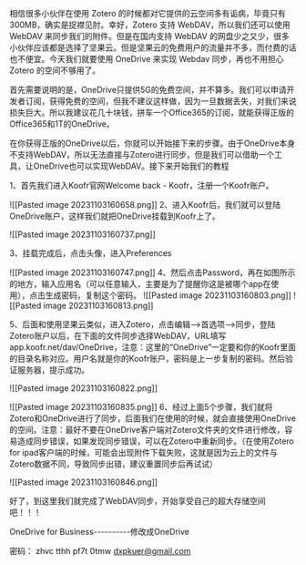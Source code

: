 相信很多小伙伴在使用 Zotero 的时候都对它提供的云空间多有诟病，毕竟只有300MB，确实是捉襟见肘。幸好，Zotero 支持 WebDAV，所以我们还可以使用 WebDAV 来同步我们的附件。但是在国内支持 WebDAV 的网盘少之又少，很多小伙伴应该都是选择了坚果云。但是坚果云的免费用户的流量并不多，而付费的话也不便宜。今天我们就要使用 OneDrive 来实现 Webdav 同步，再也不用担心 Zotero 的空间不够用了。

首先需要说明的是，OneDrive只提供5G的免费空间，并不算多。我们可以申请开发者订阅，获得免费的空间，但我不建议这样做，因为一旦数据丢失，对我们来说损失巨大。所以我建议花几十块钱，拼车一个Office365的订阅，就能获得正版的Office365和1T的OneDrive。

在你获得正版的OneDrive以后，你就可以开始接下来的步骤。由于OneDrive本身不支持WebDAV，所以无法直接与Zotero进行同步，但是我们可以借助一个工具，让OneDrive也可以实现WebDAV。接下来开始我们的教程

1、首先我们进入Koofr官网Welcome back - Koofr，注册一个Koofr账户。

![[Pasted image 20231103160658.png]]
2、进入Koofr后，我们就可以登陆OneDrive账户，这样我们就把OneDrive挂载到Koofr上了。

​![[Pasted image 20231103160737.png]]​

3、挂载完成后，点击头像，进入Preferences

​![[Pasted image 20231103160747.png]]
4、然后点击Password，再在如图所示的地方，输入应用名（可以任意输入，主要是为了提醒你这是被哪个app在使用），点击生成密码，复制这个密码。
![[Pasted image 20231103160803.png]]
​![[Pasted image 20231103160813.png]]

5、后面和使用坚果云类似，进入Zotero，点击编辑-->首选项-->同步，登陆Zotero账户以后，在下面的文件同步选择WebDAV，URL填写app.koofr.net/dav/OneDrive，注意：这里的“OneDrive”一定要和你的Koofr里面的目录名称对应。用户名就是你的Koofr账户，密码是上一步复制的密码。然后验证服务器，提示成功。

![[Pasted image 20231103160822.png]]

![[Pasted image 20231103160835.png]]
6、经过上面5个步骤，我们就将Zotero和OneDrive进行了同步，后面我们在使用的时候，就会直接使用OneDrive的空间。注意：最好不要在OneDrive客户端对Zotero文件夹的文件进行修改，容易造成同步错误，如果发现同步错误，可以在Zotero中重新同步。（在使用Zotero for ipad客户端的时候，可能会出现附件下载失败，这就是因为云上的文件与Zotero数据不同，导致同步出错，建议重置同步后再试试）

​![[Pasted image 20231103160846.png]]​

好了，到这里我们就完成了WebDAV同步，开始享受自己的超大存储空间吧！！！

OneDrive for Business----------修改成OneDrive

密码： zhvc tthh pf7t 0tmw dxpkuer@gmail.com